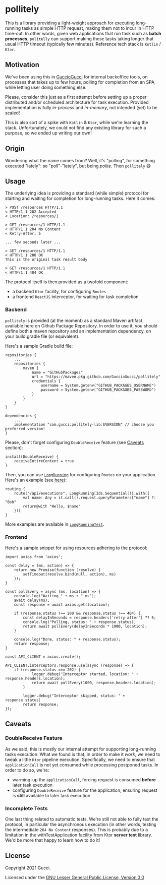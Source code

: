 # pollitely

This is a library providing a light-weight approach for executing long-running tasks as simple HTTP request, 
making them not to incur in HTTP time-out. In other words, given web applications that run task 
such as **batch processes**, `politelly` can support making those tasks taking longer that usual HTTP timeout 
(typically few minutes). Reference tech stack is `Kotlin` / `Ktor`.

## Motivation
We've been using this in [GuccioGucci](https://github.com/GuccioGucci) for internal backoffice tools, 
on processes that takes up to few hours, polling for completion from an SPA, while letting user doing something else. 

Please, consider this just as a first attempt before setting up a proper 
distributed and/or scheduled architecture for task execution. Provided implementation is fully *in-process* and *in-memory*,
not intended (yet) to be scaled!

This is also sort of a spike with `Kotlin` & `Ktor`, while we're learning the stack. Unfortunately, we 
could not find any existing library for such a purpose, so we ended up writing our own!

## Origin
Wondering what the name comes from? Well, it's "polling", for something executed "lately": so "poll"-"lately", 
but being *polite*. Then `pollitely` :smile:

## Usage

The underlying idea is providing a standard (while simple) protocol for starting and waiting for completion
for long-running tasks. Here it comes:
```
> POST /resources HTTP/1.1
< HTTP/1.1 202 Accepted
< Location: /resources/1

> GET /resources/1 HTTP/1.1
< HTTP/1.1 204 No Content
< Retry-After: 5

... few seconds later ...

> GET /resources/1 HTTP/1.1
< HTTP/1.1 200 OK
This is the original task result body

> GET /resources/1 HTTP/1.1
< HTTP/1.1 404 OK
```

The protocol itself is then provided as a twofold component:
* a backend `Ktor` facility, for configuring `Routes`
* a frontend `ReactJS` interceptor, for waiting for task completion

### Backend

`pollitely` is provided (at the moment) as a standard Maven artifact, available here on Github Package Repository.
In order to use it, you should define both a maven repository and an implementation dependency, on your 
build.gradle file (or equivalent).

Here's a sample Gradle build file:

```
repositories {
    ...
    repositories {
        maven {
            name = "GitHubPackages"
            url = "https://maven.pkg.github.com/GuccioGucci/pollitely"
            credentials {
                username = System.getenv("GITHUB_PACKAGES_USERNAME")
                password = System.getenv("GITHUB_PACKAGES_PASSWORD")
            }
        }
    }
}

dependencies {
    ...
    implementation "com.gucci:pollitely-lib:$VERSION" // choose you preferred version!
}    
```

Please, don't forget configuring `DoubleReceive` feature (see [Caveats](#caveats) section):

```
install(DoubleReceive) {
    receiveEntireContent = true
}
```

Then, you can use [`LongRunning`](pollitely-lib/src/com/gucci/pollitely/LongRunning.kt) for configuring `Routes` on your application. 
Here's an example (see [here](/pollitely-sample/src/Application.kt)):

```
routing {
    route("/api/executions", LongRunning(Ids.Sequential()).with({
        val name: Any = it.call().request.queryParameters["name"] ?: "Bob"
        return@with "Hello, $name"
    }))
}
```

More examples are available in [`LongRunningTest`](pollitely-lib/test/com/gucci/pollitely/LongRunningTest.kt).

### Frontend

Here's a sample snippet for using resources adhering to the protocol:

```
import axios from 'axios';

const delay = (ms, action) => {
    return new Promise(function (resolve) {
        setTimeout(resolve.bind(null, action), ms)
    });
}

const pollEvery = async (ms, location) => {
    console.log("Waiting " + ms + " ms");
    await delay(ms);
    const response = await axios.get(location);

    if (response.status !== 200 && response.status !== 404) {
        const delayInSeconds = response.headers['retry-after'] ?? 5;
        console.log("Polling, status: " + response.status);
        return await pollEvery(delayInSeconds * 1000, location);
    }

    console.log("Done, status: " + response.status);
    return response;
}

const API_CLIENT = axios.create();

API_CLIENT.interceptors.response.use(async (response) => {
    if (response.status === 202) {
            logger.debug("Interceptor started, location: " + response.headers.location);
            return await pollEvery(1000, response.headers.location);
        }
        
        logger.debug("Interceptor skipped, status: " + response.status)
        return response;
});
```

## Caveats

### DoubleReceive Feature
As we said, this is mostly our internal attempt for supporting long-running tasks execution. What we found is that, in
order to make it *work*, we need to tweak a little `Ktor` pipeline execution. Specifically, we need to ensure that 
`applicationCall` is not yet consumed while processing postponed tasks. In order to do so, we're:
* warming-up the `applicationCall`, forcing request is consumed **before** later task execution
* configuring `DoubleReceive` feature for the application, ensuring request is **still** available to later task execution

### Incomplete Tests
One last thing related to automatic tests. We're still not able to fully test the protocol, in particular the asynchronous
execution (in other words, testing the intermediate `204 No Content` responses). This is probably due to a limitation in 
the withTestApplication facility from Ktor **server test** library. We'd be more that happy to learn how to do it!

## License

Copyright 2021 Gucci.

Licensed under the [GNU Lesser General Public License, Version 3.0](http://www.gnu.org/licenses/lgpl.txt)
